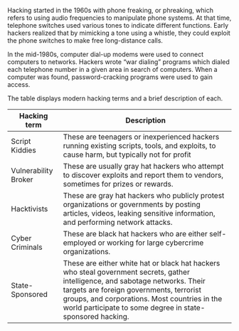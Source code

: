 Hacking started in the 1960s with phone freaking, or phreaking, which refers to using audio frequencies to manipulate phone systems. At that time, telephone switches used various tones to indicate different functions. Early hackers realized that by mimicking a tone using a whistle, they could exploit the phone switches to make free long-distance calls.

In the mid-1980s, computer dial-up modems were used to connect computers to networks. Hackers wrote “war dialing” programs which dialed each telephone number in a given area in search of computers. When a computer was found, password-cracking programs were used to gain access.

The table displays modern hacking terms and a brief description of each.

| Hacking term         | Description                                                                                                                                                                                                                                                                             |
| -------------------- | --------------------------------------------------------------------------------------------------------------------------------------------------------------------------------------------------------------------------------------------------------------------------------------- |
| Script Kiddies       | These are teenagers or inexperienced hackers running existing scripts, tools, and exploits, to cause harm, but typically not for profit                                                                                                                                                 |
| Vulnerability Broker | These are usually gray hat hackers who attempt to discover exploits and report them to vendors, sometimes for prizes or rewards.                                                                                                                                                        |
| Hacktivists          | These are gray hat hackers who publicly protest organizations or governments by posting articles, videos, leaking sensitive information, and performing network attacks.                                                                                                                |
| Cyber Criminals      | These are black hat hackers who are either self-employed or working for large cybercrime organizations.                                                                                                                                                                                 |
| State-Sponsored      | These are either white hat or black hat hackers who steal government secrets, gather intelligence, and sabotage networks. Their targets are foreign governments, terrorist groups, and corporations. Most countries in the world participate to some degree in state-sponsored hacking. |